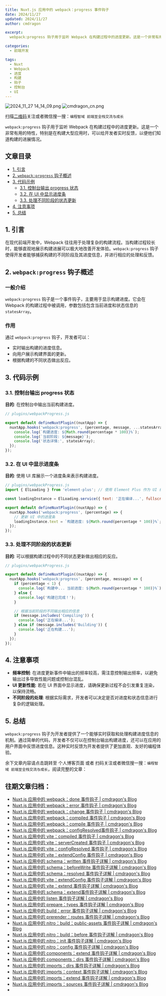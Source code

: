 ```yaml
---
title: Nuxt.js 应用中的 webpack：progress 事件钩子
date: 2024/11/27
updated: 2024/11/27
author: cmdragon

excerpt:
  webpack:progress 钩子用于监听 Webpack 在构建过程中的进度更新。这是一个非常有用的特性，特别是在构建大型应用时，可以给开发者实时反馈，以便他们知道构建的进展情况。

categories:
  - 前端开发

tags:
  - Nuxt
  - Webpack
  - 进度
  - 构建
  - 钩子
  - 控制台
  - UI
---
```


<img src="https://static.amd794.com/blog/images/2024_11_27 14_14_09.png@blog" title="2024_11_27 14_14_09.png" alt="2024_11_27 14_14_09.png"/>

<img src="https://api2.cmdragon.cn/upload/cmder/20250304_012821924.jpg" title="cmdragon_cn.png" alt="cmdragon_cn.png"/>


扫描[二维码](https://api2.cmdragon.cn/upload/cmder/20250304_012821924.jpg)关注或者微信搜一搜：`编程智域 前端至全栈交流与成长`

`webpack:progress` 钩子用于监听 Webpack 在构建过程中的进度更新。这是一个非常有用的特性，特别是在构建大型应用时，可以给开发者实时反馈，以便他们知道构建的进展情况。


## 文章目录

- [1. 引言](#1-引言)
- [2. `webpack:progress` 钩子概述](#2-webpackprogress-钩子概述)
- [3. 代码示例](#3-代码示例)
  - [3.1. 控制台输出 progress 状态](#31-控制台输出-progress-状态)
  - [3.2. 在 UI 中显示进度条](#32-在-ui-中显示进度条)
  - [3.3. 处理不同阶段的状态更新](#33-处理不同阶段的状态更新)
- [4. 注意事项](#4-注意事项)
- [5. 总结](#5-总结)

## 1. 引言

在现代前端开发中，Webpack 往往用于处理复杂的构建流程。当构建过程较长时，能够直观地展示构建进展可以极大地改善开发体验。`webpack:progress` 钩子使得开发者能够捕获构建的不同阶段及其进度信息，并进行相应的处理和反馈。

## 2. `webpack:progress` 钩子概述

### 一般介绍

`webpack:progress` 钩子是一个事件钩子，主要用于显示构建进度。它会在 Webpack 的构建过程中被调用，参数包括包含当前进度和状态信息的 `statesArray`。

### 作用

通过 `webpack:progress` 钩子，开发者可以：
- 实时输出构建的进度信息。
- 向用户展示构建界面的更新。
- 根据构建的不同状态做出反应。

## 3. 代码示例

### 3.1. 控制台输出 progress 状态

**目的**: 在控制台中输出当前构建进度。

```javascript
// plugins/webpackProgress.js

export default defineNuxtPlugin((nuxtApp) => {
  nuxtApp.hooks('webpack:progress', (percentage, message, ...statesArray) => {
    console.log(`构建进度: ${Math.round(percentage * 100)}%`);
    console.log(`当前阶段: ${message}`);
    console.log('状态详情:', statesArray);
  });
});
```

### 3.2. 在 UI 中显示进度条

**目的**: 使用 UI 库展示一个进度条来表示构建进度。

```javascript
// plugins/webpackProgress.js
import { ElLoading } from 'element-plus'; // 使用 Element Plus 作为 UI 组件库

const loadingInstance = ElLoading.service({ text: '正在编译...', fullscreen: true });

export default defineNuxtPlugin((nuxtApp) => {
  nuxtApp.hooks('webpack:progress', (percentage) => {
    // 更新 UI 中的进度条
    loadingInstance.text = `构建进度: ${Math.round(percentage * 100)}%`;
  });
});
```

### 3.3. 处理不同阶段的状态更新

**目的**: 可以根据构建过程中的不同状态更新做出相应的反应。

```javascript
// plugins/webpackProgress.js

export default defineNuxtPlugin((nuxtApp) => {
  nuxtApp.hooks('webpack:progress', (percentage, message) => {
    if (percentage < 1) {
      console.log(`构建中... 当前进度: ${Math.round(percentage * 100)}%`);
    } else {
      console.log('构建已完成！');
    }

    // 根据当前阶段的不同输出相应的信息
    if (message.includes('Compiling')) {
      console.log('正在编译...');
    } else if (message.includes('Building')) {
      console.log('正在构建...');
    }
  });
});
```

## 4. 注意事项

- **频率控制**: 在进度更新事件中输出的频率较高，需注意控制输出频率，以避免输出过多导致性能问题或控制台混乱。
- **UI 更新性能**: 若在 UI 界面中显示进度，请确保更新过程不会引发重复渲染，以保持流畅。
- **不同阶段的处理**: 根据实际需求，开发者可以决定是否对进度和状态信息进行复杂的逻辑处理。

## 5. 总结

`webpack:progress` 钩子为开发者提供了一个能够实时获取和处理构建进度信息的机制。通过简单的代码，开发者不仅可以在控制台输出构建进度，还可以在应用的用户界面中反馈进度信息。这种实时反馈为开发者提供了更加直观、友好的编程体验。

余下文章内容请点击跳转至 个人博客页面 或者 扫码关注或者微信搜一搜：`编程智域 前端至全栈交流与成长`，阅读完整的文章：

## 往期文章归档：

- [Nuxt.js 应用中的 webpack：done 事件钩子 | cmdragon's Blog](https://blog.cmdragon.cn/posts/3e8fa49cbd4b/)
- [Nuxt.js 应用中的 webpack：error 事件钩子 | cmdragon's Blog](https://blog.cmdragon.cn/posts/0fb47ad58e14/)
- [Nuxt.js 应用中的 webpack：change 事件钩子 | cmdragon's Blog](https://blog.cmdragon.cn/posts/43a57e843f48/)
- [Nuxt.js 应用中的 webpack：compiled 事件钩子 | cmdragon's Blog](https://blog.cmdragon.cn/posts/0b6ec5ce3d59/)
- [Nuxt.js 应用中的 webpack：compile 事件钩子 | cmdragon's Blog](https://blog.cmdragon.cn/posts/7336c7f0809e/)
- [Nuxt.js 应用中的 webpack：configResolved事件钩子 | cmdragon's Blog](https://blog.cmdragon.cn/posts/afe62aeeaf6f/)
- [Nuxt.js 应用中的 vite：compiled 事件钩子 | cmdragon's Blog](https://blog.cmdragon.cn/posts/973541933f38/)
- [Nuxt.js 应用中的 vite：serverCreated 事件钩子 | cmdragon's Blog](https://blog.cmdragon.cn/posts/ab7710befd8e/)
- [Nuxt.js 应用中的 vite：configResolved 事件钩子 | cmdragon's Blog](https://blog.cmdragon.cn/posts/1266785cead8/)
- [Nuxt.js 应用中的 vite：extendConfig 事件钩子 | cmdragon's Blog](https://blog.cmdragon.cn/posts/e1ea2c9a1566/)
- [Nuxt.js 应用中的 schema：written 事件钩子详解 | cmdragon's Blog](https://blog.cmdragon.cn/posts/11121d82a55c/)
- [Nuxt.js 应用中的 schema：beforeWrite 事件钩子详解 | cmdragon's Blog](https://blog.cmdragon.cn/posts/14f648e6cb9f/)
- [Nuxt.js 应用中的 schema：resolved 事件钩子详解 | cmdragon's Blog](https://blog.cmdragon.cn/posts/c343331f3f06/)
- [Nuxt.js 应用中的 vite：extendConfig 事件钩子详解 | cmdragon's Blog](https://blog.cmdragon.cn/posts/5ea147f7e6ee/)
- [Nuxt.js 应用中的 vite：extend 事件钩子详解 | cmdragon's Blog](https://blog.cmdragon.cn/posts/76f8905ddea2/)
- [Nuxt.js 应用中的 schema：extend事件钩子详解 | cmdragon's Blog](https://blog.cmdragon.cn/posts/271e7f413d3a/)
- [Nuxt.js 应用中的 listen 事件钩子详解 | cmdragon's Blog](https://blog.cmdragon.cn/posts/bfdfe1fbb4cc/)
- [Nuxt.js 应用中的 prepare：types 事件钩子详解 | cmdragon's Blog](https://blog.cmdragon.cn/posts/a893a1ffa34a/)
- [Nuxt.js 应用中的 build：error 事件钩子详解 | cmdragon's Blog](https://blog.cmdragon.cn/posts/6ea046edf756/)
- [Nuxt.js 应用中的 prerender：routes 事件钩子详解 | cmdragon's Blog](https://blog.cmdragon.cn/posts/925363b7ba91/)
- [Nuxt.js 应用中的 nitro：build：public-assets 事件钩子详解 | cmdragon's Blog](https://blog.cmdragon.cn/posts/e3ab63fec9ce/)
- [Nuxt.js 应用中的 nitro：build：before 事件钩子详解 | cmdragon's Blog](https://blog.cmdragon.cn/posts/1c70713c402c/)
- [Nuxt.js 应用中的 nitro：init 事件钩子详解 | cmdragon's Blog](https://blog.cmdragon.cn/posts/8122bb43e5c6/)
- [Nuxt.js 应用中的 nitro：config 事件钩子详解 | cmdragon's Blog](https://blog.cmdragon.cn/posts/61ef115005d4/)
- [Nuxt.js 应用中的 components：extend 事件钩子详解 | cmdragon's Blog](https://blog.cmdragon.cn/posts/f1df4f41c9a9/)
- [Nuxt.js 应用中的 components：dirs 事件钩子详解 | cmdragon's Blog](https://blog.cmdragon.cn/posts/0f896139298c/)
- [Nuxt.js 应用中的 imports：dirs 事件钩子详解 | cmdragon's Blog](https://blog.cmdragon.cn/posts/ddb970c3c508/)
- [Nuxt.js 应用中的 imports：context 事件钩子详解 | cmdragon's Blog](https://blog.cmdragon.cn/posts/95d21c3b16f6/)
- [Nuxt.js 应用中的 imports：extend 事件钩子详解 | cmdragon's Blog](https://blog.cmdragon.cn/posts/002d9daf4c46/)
- [Nuxt.js 应用中的 imports：sources 事件钩子详解 | cmdragon's Blog](https://blog.cmdragon.cn/posts/f4858dcadca1/)
-

